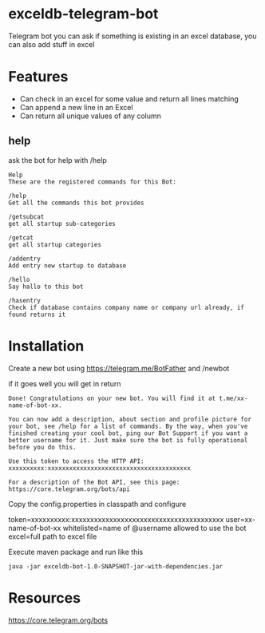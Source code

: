 # exceldb-telegram-bot
Telegram bot you can ask if something is existing in an excel database, you can also add stuff in excel

# Features
* Can check in an excel for some value and return all lines matching
* Can append a new line in an Excel
* Can return all unique values of any column

## help

ask the bot for help with /help
```
Help
These are the registered commands for this Bot:

/help
Get all the commands this bot provides

/getsubcat
get all startup sub-categories

/getcat
get all startup categories

/addentry
Add entry new startup to database

/hello
Say hallo to this bot

/hasentry
Check if database contains company name or company url already, if found returns it
```

# Installation

Create a new bot using https://telegram.me/BotFather and /newbot

if it goes well you will get in return

```
Done! Congratulations on your new bot. You will find it at t.me/xx-name-of-bot-xx. 

You can now add a description, about section and profile picture for your bot, see /help for a list of commands. By the way, when you've finished creating your cool bot, ping our Bot Support if you want a better username for it. Just make sure the bot is fully operational before you do this.

Use this token to access the HTTP API:
xxxxxxxxxx:xxxxxxxxxxxxxxxxxxxxxxxxxxxxxxxxxxxxxxxx

For a description of the Bot API, see this page: https://core.telegram.org/bots/api
```

Copy the config.properties in classpath and configure

token=xxxxxxxxxx:xxxxxxxxxxxxxxxxxxxxxxxxxxxxxxxxxxxxxxxx
user=xx-name-of-bot-xx
whitelisted=name of @username allowed to use the bot
excel=full path to excel file

Execute maven package and run like this 
```
java -jar exceldb-bot-1.0-SNAPSHOT-jar-with-dependencies.jar
```

# Resources
https://core.telegram.org/bots